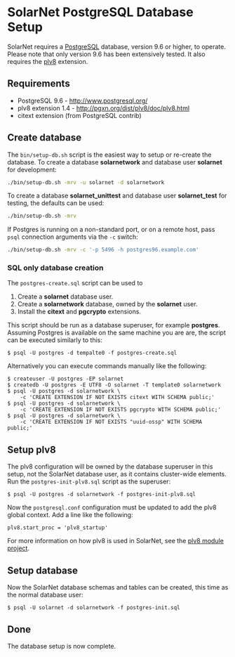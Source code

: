 # SolarNet PostgreSQL Database Setup

SolarNet requires a [PostgreSQL][pgsql] database, version 9.6 or higher, to
operate. Please note that only version 9.6 has been extensively tested. It also
requires the [plv8][plv8] extension.

## Requirements

 * PostgreSQL 9.6 - http://www.postgresql.org/
 * plv8 extension 1.4 - http://pgxn.org/dist/plv8/doc/plv8.html
 * citext extension (from PostgreSQL contrib)

## Create database

The `bin/setup-db.sh` script is the easiest way to setup or re-create the database.
To create a database **solarnetwork** and database user **solarnet** for development:

```sh
./bin/setup-db.sh -mrv -u solarnet -d solarnetwork
```

To create a database **solarnet_unittest** and database user **solarnet_test** for testing,
the defaults can be used:

```sh
./bin/setup-db.sh -mrv
```

If Postgres is running on a non-standard port, or on a remote host, pass `psql` connection
arguments via the `-c` switch:

```sh
./bin/setup-db.sh -mrv -c '-p 5496 -h postgres96.example.com'
```

### SQL only database creation

The `postgres-create.sql` script can be used to

 1. Create a **solarnet** database user.
 2. Create a **solarnetwork** database, owned by the **solarnet** user.
 3. Install the **citext** and **pgcrypto** extensions.

This script should be run as a database superuser, for example **postgres**.
Assuming Postgres is available on the same machine you are are, the script can
be executed similarly to this:

```shell
$ psql -U postgres -d tempalte0 -f postgres-create.sql
```

Alternatively you can execute commands manually like the following:

```shell
$ createuser -U postgres -EP solarnet
$ createdb -U postgres -E UTF8 -O solarnet -T template0 solarnetwork
$ psql -U postgres -d solarnetwork \
	-c 'CREATE EXTENSION IF NOT EXISTS citext WITH SCHEMA public;'
$ psql -U postgres -d solarnetwork \
	-c 'CREATE EXTENSION IF NOT EXISTS pgcrypto WITH SCHEMA public;'
$ psql -U postgres -d solarnetwork \
	-c 'CREATE EXTENSION IF NOT EXISTS "uuid-ossp" WITH SCHEMA public;'
```

## Setup plv8

The plv8 configuration will be owned by the database superuser in this setup,
not the SolarNet database user, as it contains cluster-wide elements. Run the
`postgres-init-plv8.sql` script as the superuser:

```shell
$ psql -U postgres -d solarnetwork -f postgres-init-plv8.sql
```

Now the `postgresql.conf` configuration must be updated to add the plv8 global
context. Add a line like the following:

	plv8.start_proc = 'plv8_startup'

For more information on how plv8 is used in SolarNet, see the [plv8 module
project][plv8-proj].

## Setup database

Now the SolarNet database schemas and tables can be created, this time as the
normal database user:

```shell
$ psql -U solarnet -d solarnetwork -f postgres-init.sql
```

## Done

The database setup is now complete.

  [pgsql]: http://www.postgresql.org/
  [plv8]: http://pgxn.org/dist/plv8/doc/plv8.html
  [plv8-proj]: plv8/
